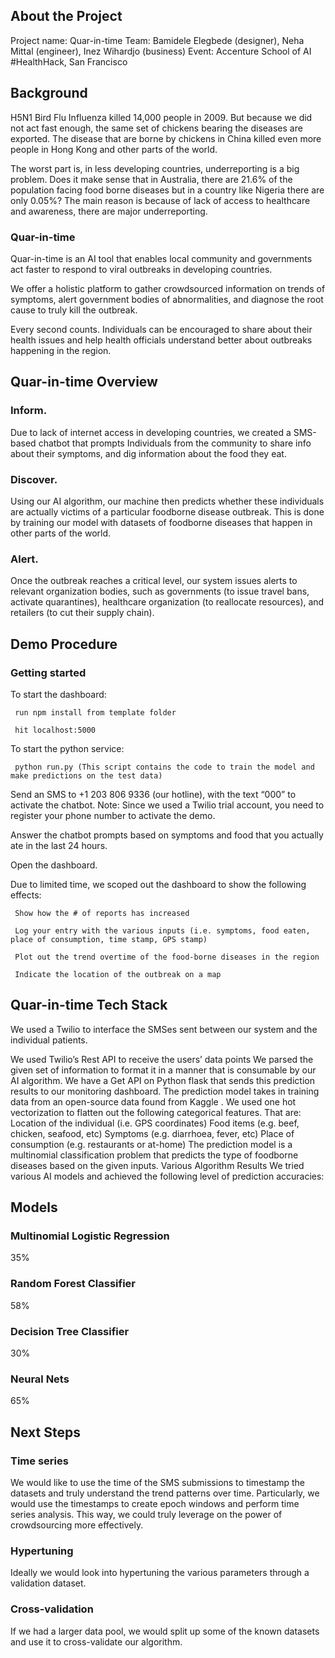 ## About the Project
Project name: Quar-in-time
Team: Bamidele Elegbede (designer), Neha Mittal (engineer), Inez Wihardjo (business)
Event: Accenture School of AI #HealthHack, San Francisco

## Background
H5N1 Bird Flu Influenza killed 14,000 people in 2009. But because we did not act fast enough, the same set of chickens bearing the diseases are exported. The disease that are borne by chickens in China killed even more people in Hong Kong and other parts of the world.

The worst part is, in less developing countries, underreporting is a big problem.
Does it make sense that in Australia, there are 21.6% of the population facing food borne diseases but in a country like Nigeria there are only 0.05%? The main reason is because of lack of access to healthcare and awareness, there are major underreporting.

### Quar-in-time
Quar-in-time is an AI tool that enables local community and governments act faster to respond to viral outbreaks in developing countries. 

We offer a holistic platform to gather crowdsourced information on trends of symptoms, alert government bodies of abnormalities, and diagnose the root cause to truly kill the outbreak.

Every second counts. Individuals can be encouraged to share about their health issues and help health officials understand better about outbreaks happening in the region.


## Quar-in-time Overview
### Inform.
Due to lack of internet access in developing countries, we created a SMS-based chatbot that prompts Individuals from the community to share info about their symptoms, and dig information about the food they eat.

### Discover.
Using our AI algorithm, our machine then predicts whether these individuals are actually victims of a particular foodborne disease outbreak. This is done by training our model with datasets of foodborne diseases that happen in other parts of the world.

### Alert.
Once the outbreak reaches a critical level, our system issues alerts to relevant organization bodies, such as governments (to issue travel bans, activate quarantines), healthcare organization (to reallocate resources), and retailers (to cut their supply chain).

## Demo Procedure
### Getting started
To start the dashboard:

     run npm install from template folder

     hit localhost:5000


To start the python service:

     python run.py (This script contains the code to train the model and make predictions on the test data)

Send an SMS to +1 203 806 9336 (our hotline), with the text “000” to activate the chatbot. Note: Since we used a Twilio trial account, you need to register your phone number to activate the demo.

Answer the chatbot prompts based on symptoms and food that you actually ate in the last 24 hours.

Open the dashboard.

Due to limited time, we scoped out the dashboard to show the following effects:

     Show how the # of reports has increased

     Log your entry with the various inputs (i.e. symptoms, food eaten, place of consumption, time stamp, GPS stamp)

     Plot out the trend overtime of the food-borne diseases in the region

     Indicate the location of the outbreak on a map
		

## Quar-in-time Tech Stack
We used a Twilio to interface the SMSes sent between our system and the individual patients.

We used Twilio’s Rest API to receive the users’ data points
We parsed the given set of information to format it in a manner that is consumable by our AI algorithm.
We have a Get API on Python flask that sends this prediction results to our monitoring dashboard.
The prediction model takes in training data from an open-source data found from Kaggle <link here>. We used one hot vectorization to flatten out the following categorical features. That are:
Location of the individual (i.e. GPS coordinates)
Food items (e.g. beef, chicken, seafood, etc)
Symptoms (e.g. diarrhoea, fever, etc)
Place of consumption (e.g. restaurants or at-home)
The prediction model is a multinomial classification problem that predicts the type of foodborne diseases based on the given inputs.
Various Algorithm Results
We tried various AI models and achieved the following level of prediction accuracies:

## Models
### Multinomial Logistic Regression
35%
### Random Forest Classifier
58%
### Decision Tree Classifier
30%
### Neural Nets
65%

## Next Steps
### Time series
We would like to use the time of the SMS submissions to timestamp the datasets and truly understand the trend patterns over time. Particularly, we would use the timestamps to create epoch windows and perform time series analysis. This way, we could truly leverage on the power of crowdsourcing more effectively.

### Hypertuning
Ideally we would look into hypertuning the various parameters through a validation dataset.

### Cross-validation
If we had a larger data pool, we would split up some of the known datasets and use it to cross-validate our algorithm.



